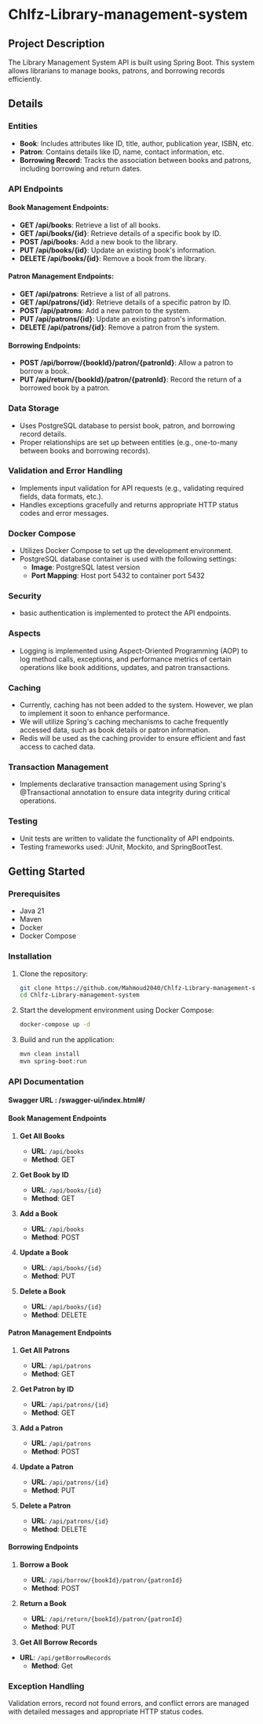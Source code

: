 # Chlfz-Library-management-system

## Project Description
The Library Management System API is built using Spring Boot. This system allows librarians to manage books, patrons, and borrowing records efficiently.

## Details
### Entities
- **Book**: Includes attributes like ID, title, author, publication year, ISBN, etc.
- **Patron**: Contains details like ID, name, contact information, etc.
- **Borrowing Record**: Tracks the association between books and patrons, including borrowing and return dates.

### API Endpoints
#### Book Management Endpoints:
- **GET /api/books**: Retrieve a list of all books.
- **GET /api/books/{id}**: Retrieve details of a specific book by ID.
- **POST /api/books**: Add a new book to the library.
- **PUT /api/books/{id}**: Update an existing book's information.
- **DELETE /api/books/{id}**: Remove a book from the library.

#### Patron Management Endpoints:
- **GET /api/patrons**: Retrieve a list of all patrons.
- **GET /api/patrons/{id}**: Retrieve details of a specific patron by ID.
- **POST /api/patrons**: Add a new patron to the system.
- **PUT /api/patrons/{id}**: Update an existing patron's information.
- **DELETE /api/patrons/{id}**: Remove a patron from the system.

#### Borrowing Endpoints:
- **POST /api/borrow/{bookId}/patron/{patronId}**: Allow a patron to borrow a book.
- **PUT /api/return/{bookId}/patron/{patronId}**: Record the return of a borrowed book by a patron.

### Data Storage
- Uses PostgreSQL database to persist book, patron, and borrowing record details.
- Proper relationships are set up between entities (e.g., one-to-many between books and borrowing records).

### Validation and Error Handling
- Implements input validation for API requests (e.g., validating required fields, data formats, etc.).
- Handles exceptions gracefully and returns appropriate HTTP status codes and error messages.

### Docker Compose
- Utilizes Docker Compose to set up the development environment.
- PostgreSQL database container is used with the following settings:
  - **Image**: PostgreSQL latest version
  - **Port Mapping**: Host port 5432 to container port 5432

### Security
-  basic authentication is implemented to protect the API endpoints.

### Aspects 
- Logging is implemented using Aspect-Oriented Programming (AOP) to log method calls, exceptions, and performance metrics of certain operations like book additions, updates, and patron transactions.

### Caching
- Currently, caching has not been added to the system. However, we plan to implement it soon to enhance performance.
- We will utilize Spring's caching mechanisms to cache frequently accessed data, such as book details or patron information.
- Redis will be used as the caching provider to ensure efficient and fast access to cached data.

### Transaction Management
- Implements declarative transaction management using Spring's @Transactional annotation to ensure data integrity during critical operations.

### Testing
- Unit tests are written to validate the functionality of API endpoints.
- Testing frameworks used: JUnit, Mockito, and SpringBootTest.

## Getting Started

### Prerequisites
- Java 21
- Maven
- Docker
- Docker Compose

### Installation

1. Clone the repository:
    ```sh
    git clone https://github.com/Mahmoud2040/Chlfz-Library-management-system.git
    cd Chlfz-Library-management-system
    ```

2. Start the development environment using Docker Compose:
    ```sh
    docker-compose up -d
    ```

3. Build and run the application:
    ```sh
    mvn clean install
    mvn spring-boot:run
    ```

### API Documentation
#### Swagger URL : /swagger-ui/index.html#/

#### Book Management Endpoints
1. **Get All Books**
   - **URL**: `/api/books`
   - **Method**: GET

2. **Get Book by ID**
   - **URL**: `/api/books/{id}`
   - **Method**: GET

3. **Add a Book**
   - **URL**: `/api/books`
   - **Method**: POST

4. **Update a Book**
   - **URL**: `/api/books/{id}`
   - **Method**: PUT

5. **Delete a Book**
   - **URL**: `/api/books/{id}`
   - **Method**: DELETE

#### Patron Management Endpoints
1. **Get All Patrons**
   - **URL**: `/api/patrons`
   - **Method**: GET

2. **Get Patron by ID**
   - **URL**: `/api/patrons/{id}`
   - **Method**: GET

3. **Add a Patron**
   - **URL**: `/api/patrons`
   - **Method**: POST

4. **Update a Patron**
   - **URL**: `/api/patrons/{id}`
   - **Method**: PUT

5. **Delete a Patron**
   - **URL**: `/api/patrons/{id}`
   - **Method**: DELETE

#### Borrowing Endpoints
1. **Borrow a Book**
   - **URL**: `/api/borrow/{bookId}/patron/{patronId}`
   - **Method**: POST

2. **Return a Book**
   - **URL**: `/api/return/{bookId}/patron/{patronId}`
   - **Method**: PUT

3. **Get All Borrow Records**
- **URL**: `/api/getBorrowRecords`
   - **Method**: Get

### Exception Handling
Validation errors, record not found errors, and conflict errors are managed with detailed messages and appropriate HTTP status codes.
```
